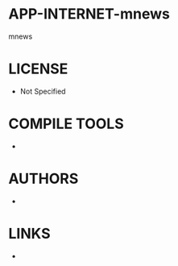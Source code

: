 APP-INTERNET-mnews
==================

mnews

LICENSE
===============
* Not Specified

COMPILE TOOLS
===============
* 
 
AUTHORS
===============
* 

LINKS
===============
* 
